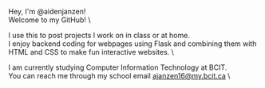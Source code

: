 Hey, I'm @aidenjanzen! \
Welcome to my GitHub! \

I use this to post projects I work on in class or at home. \
I enjoy backend coding for webpages using Flask and combining them with HTML and CSS to make fun interactive websites. \

I am currently studying Computer Information Technology at BCIT. \
You can reach me through my school email ajanzen16@my.bcit.ca \


